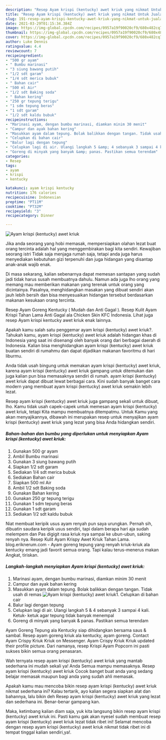 ```yaml
---
description: "Resep Ayam krispi (kentucky) awet kriuk yang nikmat Untuk Jualan"
title: "Resep Ayam krispi (kentucky) awet kriuk yang nikmat Untuk Jualan"
slug: 191-resep-ayam-krispi-kentucky-awet-kriuk-yang-nikmat-untuk-jualan
date: 2021-03-29T01:15:34.384Z
image: https://img-global.cpcdn.com/recipes/0957a19f90020cf9/680x482cq70/ayam-krispi-kentucky-awet-kriuk-foto-resep-utama.jpg
thumbnail: https://img-global.cpcdn.com/recipes/0957a19f90020cf9/680x482cq70/ayam-krispi-kentucky-awet-kriuk-foto-resep-utama.jpg
cover: https://img-global.cpcdn.com/recipes/0957a19f90020cf9/680x482cq70/ayam-krispi-kentucky-awet-kriuk-foto-resep-utama.jpg
author: Luke Dennis
ratingvalue: 4.4
reviewcount: 7
recipeingredient:
- "500 gr ayam"
- " Bumbu marinasi"
- "3 siung bawang putih"
- "1/2 sdt garam"
- "1/4 sdt merica bubuk"
- " Bahan cair"
- "500 ml Air"
- "1/2 sdt Baking soda"
- " Bahan kering"
- "250 gr tepung terigu"
- "1 sdm tepung beras"
- "1 sdt garam"
- "1/2 sdt kaldu bubuk"
recipeinstructions:
- "Marinasi ayam, dengan bumbu marinasi, diamkan minim 30 menit"
- "Campur dan ayak bahan kering"
- "Masukkan ayam dalam tepung. Bolak balikkan dengan tangan. Tidak usah di remas"
- "Celupkan di bahan cair"
- "Balur lagi dengan tepung"
- "Celupkan lagi di air. Ulangi langkah 5 &amp; 4 sebanyak 3 sampai 4 kali. Ketuk- ketuk agar tepung tidak banyak menempal"
- "Goreng di minyak yang banyak &amp; panas. Pastikan semua terendam"
categories:
- Resep
tags:
- ayam
- krispi
- kentucky

katakunci: ayam krispi kentucky 
nutrition: 176 calories
recipecuisine: Indonesian
preptime: "PT11M"
cooktime: "PT32M"
recipeyield: "3"
recipecategory: Dinner

---
```



![Ayam krispi (kentucky) awet kriuk](https://img-global.cpcdn.com/recipes/0957a19f90020cf9/680x482cq70/ayam-krispi-kentucky-awet-kriuk-foto-resep-utama.jpg)

Jika anda seorang yang hobi memasak, mempersiapkan olahan lezat buat orang tercinta adalah hal yang menggembirakan bagi kita sendiri. Kewajiban seorang istri Tidak saja menjaga rumah saja, tetapi anda juga harus menyediakan kebutuhan gizi terpenuhi dan juga hidangan yang disantap anak-anak wajib enak.

Di masa  sekarang, kalian sebenarnya dapat memesan santapan yang sudah jadi tidak harus susah membuatnya dahulu. Namun ada juga lho orang yang memang mau memberikan makanan yang terenak untuk orang yang dicintainya. Pasalnya, menghidangkan masakan yang dibuat sendiri akan jauh lebih bersih dan bisa menyesuaikan hidangan tersebut berdasarkan makanan kesukaan orang tercinta. 

Resep Ayam Goreng Kentucky ( Mudah dan Anti Gagal ). Resep Kulit Ayam Krispi Tahan Lama Anti Gagal ala Chicken Skin KFC Indonesia. Lihat juga resep Ayam krispi kentucky awet kriuk enak lainnya.

Apakah kamu salah satu penggemar ayam krispi (kentucky) awet kriuk?. Tahukah kamu, ayam krispi (kentucky) awet kriuk adalah hidangan khas di Indonesia yang saat ini disenangi oleh banyak orang dari berbagai daerah di Indonesia. Kalian bisa menghidangkan ayam krispi (kentucky) awet kriuk buatan sendiri di rumahmu dan dapat dijadikan makanan favoritmu di hari liburmu.

Anda tidak usah bingung untuk memakan ayam krispi (kentucky) awet kriuk, karena ayam krispi (kentucky) awet kriuk gampang untuk ditemukan dan juga kalian pun bisa memasaknya sendiri di rumah. ayam krispi (kentucky) awet kriuk dapat dibuat lewat berbagai cara. Kini sudah banyak banget cara modern yang membuat ayam krispi (kentucky) awet kriuk semakin lebih lezat.

Resep ayam krispi (kentucky) awet kriuk juga gampang sekali untuk dibuat, lho. Kamu tidak usah capek-capek untuk memesan ayam krispi (kentucky) awet kriuk, tetapi Kita mampu membuatnya ditempatmu. Untuk Kamu yang akan menyajikannya, dibawah ini merupakan resep untuk menyajikan ayam krispi (kentucky) awet kriuk yang lezat yang bisa Anda hidangkan sendiri.

<!--inarticleads1-->

##### Bahan-bahan dan bumbu yang diperlukan untuk menyiapkan Ayam krispi (kentucky) awet kriuk:

1. Gunakan 500 gr ayam
1. Ambil  Bumbu marinasi
1. Gunakan 3 siung bawang putih
1. Siapkan 1/2 sdt garam
1. Sediakan 1/4 sdt merica bubuk
1. Sediakan  Bahan cair
1. Siapkan 500 ml Air
1. Ambil 1/2 sdt Baking soda
1. Gunakan  Bahan kering
1. Gunakan 250 gr tepung terigu
1. Gunakan 1 sdm tepung beras
1. Gunakan 1 sdt garam
1. Sediakan 1/2 sdt kaldu bubuk


Niat membuat keripik usus ayam renyah pun saya urungkan. Pernah sih, dibuatin saudara keripik usus sendiri, tapi dalam berapa hari aja sudah melempem dan Pas digigit rasa kriuk nya sampai ke ubun-ubun, saking renyah nya. Resep Kulit Ayam Krispy Awet Kriuk Tahan Lama. blog.eriknerum.com - Ayam goreng tepung yang renyah kriuk-kriuk ala kentucky emang jadi favorit semua orang. Tapi kalau terus-menerus makan Angkat, tiriskan. 

<!--inarticleads2-->

##### Langkah-langkah menyiapkan Ayam krispi (kentucky) awet kriuk:

1. Marinasi ayam, dengan bumbu marinasi, diamkan minim 30 menit
1. Campur dan ayak bahan kering
1. Masukkan ayam dalam tepung. Bolak balikkan dengan tangan. Tidak usah di remas
<img src="//assets-global.cpcdn.com/assets/icons/button_play-2c75c40dde080a61004c1f40b05d8f140eaff45d7e9e6481dc71c63d2e7c4909.png" alt="Ayam krispi (kentucky) awet kriuk">1. Celupkan di bahan cair
1. Balur lagi dengan tepung
1. Celupkan lagi di air. Ulangi langkah 5 &amp; 4 sebanyak 3 sampai 4 kali. Ketuk- ketuk agar tepung tidak banyak menempal
1. Goreng di minyak yang banyak &amp; panas. Pastikan semua terendam


Ayam Goreng Tepung ala Kentucky siap dihidangkan bersama saus &amp; sambal. Resep ayam goreng kriuk ala kentucky, ayam goreng. Contact Ayam Crispy Kriuk Kriuk on Messenger. Ayam Crispy Kriuk Kriuk updated their profile picture. Dari namanya, resep Krispi Ayam Popcorn ini pasti sukses bikin semua orang penasaran. 

Wah ternyata resep ayam krispi (kentucky) awet kriuk yang mantab sederhana ini mudah sekali ya! Anda Semua mampu memasaknya. Resep ayam krispi (kentucky) awet kriuk Cocok banget buat anda yang sedang belajar memasak maupun bagi anda yang sudah ahli memasak.

Apakah kamu mau mencoba bikin resep ayam krispi (kentucky) awet kriuk nikmat sederhana ini? Kalau tertarik, ayo kalian segera siapkan alat dan bahannya, lalu bikin deh Resep ayam krispi (kentucky) awet kriuk yang lezat dan sederhana ini. Benar-benar gampang kan. 

Maka, ketimbang kalian diam saja, yuk kita langsung bikin resep ayam krispi (kentucky) awet kriuk ini. Pasti kamu gak akan nyesel sudah membuat resep ayam krispi (kentucky) awet kriuk lezat tidak ribet ini! Selamat mencoba dengan resep ayam krispi (kentucky) awet kriuk nikmat tidak ribet ini di tempat tinggal kalian sendiri,ya!.

